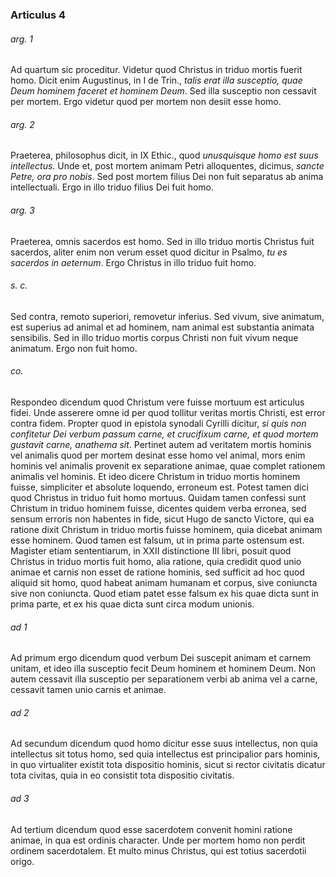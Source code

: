 ### Articulus 4

###### arg. 1
Ad quartum sic proceditur. Videtur quod Christus in triduo mortis fuerit homo. Dicit enim Augustinus, in I de Trin., *talis erat illa susceptio, quae Deum hominem faceret et hominem Deum*. Sed illa susceptio non cessavit per mortem. Ergo videtur quod per mortem non desiit esse homo.

###### arg. 2
Praeterea, philosophus dicit, in IX Ethic., quod *unusquisque homo est suus intellectus*. Unde et, post mortem animam Petri alloquentes, dicimus, *sancte Petre, ora pro nobis*. Sed post mortem filius Dei non fuit separatus ab anima intellectuali. Ergo in illo triduo filius Dei fuit homo.

###### arg. 3
Praeterea, omnis sacerdos est homo. Sed in illo triduo mortis Christus fuit sacerdos, aliter enim non verum esset quod dicitur in Psalmo, *tu es sacerdos in aeternum*. Ergo Christus in illo triduo fuit homo.

###### s. c.
Sed contra, remoto superiori, removetur inferius. Sed vivum, sive animatum, est superius ad animal et ad hominem, nam animal est substantia animata sensibilis. Sed in illo triduo mortis corpus Christi non fuit vivum neque animatum. Ergo non fuit homo.

###### co.
Respondeo dicendum quod Christum vere fuisse mortuum est articulus fidei. Unde asserere omne id per quod tollitur veritas mortis Christi, est error contra fidem. Propter quod in epistola synodali Cyrilli dicitur, *si quis non confitetur Dei verbum passum carne, et crucifixum carne, et quod mortem gustavit carne, anathema sit*. Pertinet autem ad veritatem mortis hominis vel animalis quod per mortem desinat esse homo vel animal, mors enim hominis vel animalis provenit ex separatione animae, quae complet rationem animalis vel hominis. Et ideo dicere Christum in triduo mortis hominem fuisse, simpliciter et absolute loquendo, erroneum est. Potest tamen dici quod Christus in triduo fuit homo mortuus. Quidam tamen confessi sunt Christum in triduo hominem fuisse, dicentes quidem verba erronea, sed sensum erroris non habentes in fide, sicut Hugo de sancto Victore, qui ea ratione dixit Christum in triduo mortis fuisse hominem, quia dicebat animam esse hominem. Quod tamen est falsum, ut in prima parte ostensum est. Magister etiam sententiarum, in XXII distinctione III libri, posuit quod Christus in triduo mortis fuit homo, alia ratione, quia credidit quod unio animae et carnis non esset de ratione hominis, sed sufficit ad hoc quod aliquid sit homo, quod habeat animam humanam et corpus, sive coniuncta sive non coniuncta. Quod etiam patet esse falsum ex his quae dicta sunt in prima parte, et ex his quae dicta sunt circa modum unionis.

###### ad 1
Ad primum ergo dicendum quod verbum Dei suscepit animam et carnem unitam, et ideo illa susceptio fecit Deum hominem et hominem Deum. Non autem cessavit illa susceptio per separationem verbi ab anima vel a carne, cessavit tamen unio carnis et animae.

###### ad 2
Ad secundum dicendum quod homo dicitur esse suus intellectus, non quia intellectus sit totus homo, sed quia intellectus est principalior pars hominis, in quo virtualiter existit tota dispositio hominis, sicut si rector civitatis dicatur tota civitas, quia in eo consistit tota dispositio civitatis.

###### ad 3
Ad tertium dicendum quod esse sacerdotem convenit homini ratione animae, in qua est ordinis character. Unde per mortem homo non perdit ordinem sacerdotalem. Et multo minus Christus, qui est totius sacerdotii origo.

